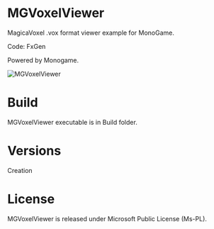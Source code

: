 # MGVoxelViewer

MagicaVoxel .vox format viewer example for MonoGame.

Code: FxGen

Powered by Monogame.

![MGVoxelViewer](https://procfxgen.files.wordpress.com/2016/03/mgvoxelviewer.png)

# Build

MGVoxelViewer executable is in Build folder.


# Versions

Creation

# License

MGVoxelViewer is released under Microsoft Public License (Ms-PL).
